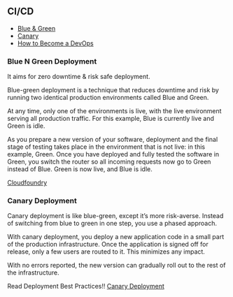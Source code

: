 ## CI/CD

- [Blue & Green](#blue-n-green-deployment)
- [Canary](#canary-deployment)
- [How to Become a DevOps](https://medium.com/@devfire/how-to-become-a-devops-engineer-in-six-months-or-less-part-2-configure-a2dfc11f6f7d)

### Blue N Green Deployment
It aims for zero downtime & risk safe deployment.

Blue-green deployment is a technique that reduces downtime and risk by running two identical production environments called Blue and Green.

At any time, only one of the environments is live, with the live environment serving all production traffic. For this example, Blue is currently live and Green is idle.

As you prepare a new version of your software, deployment and the final stage of testing takes place in the environment that is not live: in this example, Green. Once you have deployed and fully tested the software in Green, you switch the router so all incoming requests now go to Green instead of Blue. Green is now live, and Blue is idle.

[Cloudfoundry](https://docs.cloudfoundry.org/devguide/deploy-apps/blue-green.html)

### Canary Deployment
Canary deployment is like blue-green, except it’s more risk-averse. Instead of switching from blue to green in one step, you use a phased approach.

With canary deployment, you deploy a new application code in a small part of the production infrastructure. Once the application is signed off for release, only a few users are routed to it. This minimizes any impact.

With no errors reported, the new version can gradually roll out to the rest of the infrastructure.

Read Deployment Best Practices!!
[Canary Deployment](https://dev.to/mostlyjason/intro-to-deployment-strategies-blue-green-canary-and-more-3a3)
